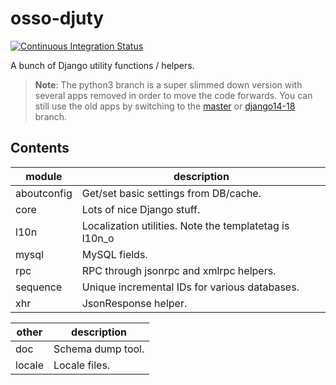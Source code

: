 osso-djuty
==========

[![Continuous Integration Status](https://travis-ci.org/ossobv/osso-djuty.svg?branch=python3)](https://travis-ci.com/github/ossobv/osso-djuty)

A bunch of Django utility functions / helpers.

> **Note**: The python3 branch is a super slimmed down version with several
>           apps removed in order to move the code forwards. You can still
>           use the old apps by switching to the [master][master] or
>           [django14-18][django14-18] branch.


Contents
--------

| module       | description                                               |
|--------------|-----------------------------------------------------------|
| aboutconfig  | Get/set basic settings from DB/cache.                     |
| core         | Lots of nice Django stuff.                                |
| l10n         | Localization utilities. Note the templatetag is l10n_o    |
| mysql        | MySQL fields.                                             |
| rpc          | RPC through jsonrpc and xmlrpc helpers.                   |
| sequence     | Unique incremental IDs for various databases.             |
| xhr          | JsonResponse helper.                                      |


| other       | description       |
|-------------|-------------------|
| doc         | Schema dump tool. |
| locale      | Locale files.     |


[django14-18]: https://github.com/ossobv/osso-djuty/tree/django14-18
[master]: https://github.com/ossobv/osso-djuty/tree/master
